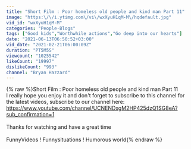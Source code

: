 ```yaml
---
title: "Short Film : Poor homeless old people and kind man Part 11"
image: "https:\/\/i.ytimg.com\/vi\/wxXyuH1qM-M\/hqdefault.jpg"
vid_id: "wxXyuH1qM-M"
categories: "People-Blogs"
tags: ["Good kids","Worthwhile actions","Go deep into our hearts"]
date: "2021-06-13T06:50:52+03:00"
vid_date: "2021-02-21T06:00:09Z"
duration: "PT5M5S"
viewcount: "1025542"
likeCount: "19997"
dislikeCount: "993"
channel: "Bryan Hazzard"
---
```

{% raw %}Short Film : Poor homeless old people and kind man Part 11<br />I really hope you enjoy it and don't forget to subscribe to this channel for the latest videos, subscribe to our channel here: <a rel="nofollow" target="blank" href="https://www.youtube.com/channel/UCNENDxgM2HP425dzQ1SG8eA?sub_confirmation=1">https://www.youtube.com/channel/UCNENDxgM2HP425dzQ1SG8eA?sub_confirmation=1</a><br /><br />Thanks for watching and have a great time<br /><br />FunnyVideos ! Funnysituations ! Humorous world{% endraw %}
